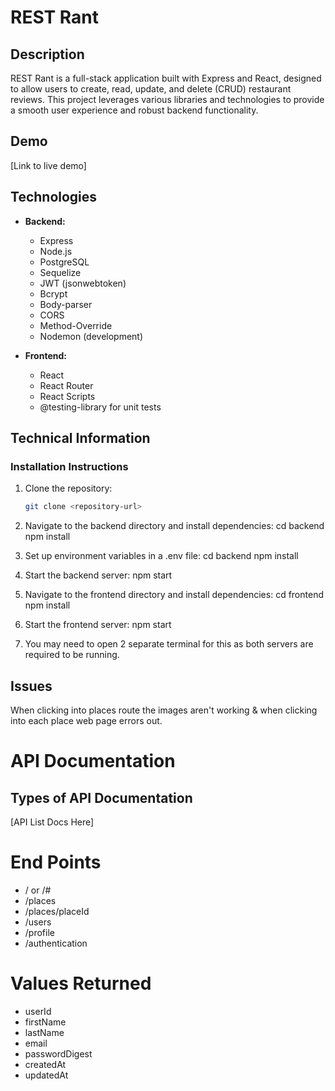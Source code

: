 # REST Rant

## Description
REST Rant is a full-stack application built with Express and React, designed to allow users to create, read, update, and delete (CRUD) restaurant reviews. This project leverages various libraries and technologies to provide a smooth user experience and robust backend functionality.

## Demo
[Link to live demo]

## Technologies
- **Backend:**
  - Express
  - Node.js
  - PostgreSQL
  - Sequelize
  - JWT (jsonwebtoken)
  - Bcrypt
  - Body-parser
  - CORS
  - Method-Override
  - Nodemon (development)

- **Frontend:**
  - React
  - React Router
  - React Scripts
  - @testing-library for unit tests

## Technical Information

### Installation Instructions
1. Clone the repository:
   ```bash
   git clone <repository-url>

2. Navigate to the backend directory and install dependencies:
    cd backend
    npm install

3. Set up environment variables in a .env file:
    cd backend
npm install

4. Start the backend server:
    npm start

5. Navigate to the frontend directory and install dependencies:
    cd frontend
    npm install

6. Start the frontend server:
    npm start

7. You may need to open 2 separate terminal for this as both servers are required to be running.

## Issues

When clicking into places route the images aren't working & when clicking into each place web page errors out.

# API Documentation

## Types of API Documentation

[API List Docs Here]

# End Points 

*   / or /#
*   /places
*   /places/placeId
*   /users
*   /profile
*   /authentication

# Values Returned 

*  userId
*  firstName
*  lastName
*  email
*  passwordDigest
*  createdAt
*  updatedAt